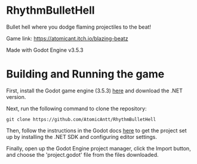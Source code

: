 # RhythmBulletHell
Bullet hell where you dodge flaming projectiles to the beat!

Game link: https://atomicant.itch.io/blazing-beatz

Made with Godot Engine v3.5.3

# Building and Running the game

First, install the Godot game engine (3.5.3) [here](https://godotengine.org/download/archive/3.5.3-stable/) and download the .NET version.

Next, run the following command to clone the repository:
```
git clone https://github.com/AtomicAntt/RhythmBulletHell
```

Then, follow the instructions in the Godot docs [here](https://docs.godotengine.org/en/3.5/tutorials/scripting/c_sharp/c_sharp_basics.html) to get the project set up by installing the .NET SDK and configuring editor settings.

Finally, open up the Godot Engine project manager, click the Import button, and choose the 'project.godot' file from the files downloaded.
